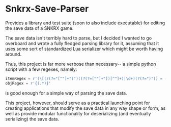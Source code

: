 # Snkrx-Save-Parser

Provides a library and test suite (soon to also include executable) for editing the save data of a SNKRX game.

The save data isn't terribly hard to parse, but I decided I wanted to go overboard and wrote a fully fledged parsing library for it, assuming that it uses some sort of standardized Lua serializer which might be worth having around.

Thus, this project is far more verbose than necessary-- a simple python script with a few regexes, namely:

```py
itemRegex = r'(\[(?(?="[^"]+")")((?(?=[^"]+"])[^"]+)|\d+)(?(?=")")] = ("[^"]+"|\d+|true|false|\{(?:(?1)(?:, )?)*\}))'
objRegex = r'{(.*)}'
```

is good enough for a simple way of parsing the save data.

This project, however, should serve as a practical launching point for creating applications that modify the save data in any way shape or form, as well as provide modular functionality for deserializing (and eventually serializing) the save data.
